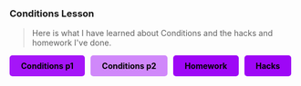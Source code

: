 ### Conditions Lesson

> Here is what I have learned about Conditions and the hacks and homework I've done.

<div style="display: flex; flex-wrap: wrap; gap: 10px;">
    <a href="{{site.baseurl}}/csse/lessons/conditional_p1/" style="text-decoration: none;">
        <div style="background-color: #a515f8; color: rgb(0, 0, 0); padding: 10px 20px; border-radius: 5px; font-weight: bold;">
            Conditions p1
        </div>
    </a>
    <a href="{{site.baseurl}}/csse/lessons/conditionals-p2/" style="text-decoration: none;">
        <div style="background-color: #d088fa; color: rgb(0, 0, 0); padding: 10px 20px; border-radius: 5px; font-weight: bold;">
            Conditions p2
        </div>
    </a>
    <a href="{{site.baseurl}}/csse/lessons/conditions_p3/" style="text-decoration: none;">
        <div style="background-color: #9e07f6; color: rgb(0, 0, 0); padding: 10px 20px; border-radius: 5px; font-weight: bold;">
            Homework
        </div>
    </a>
    <a href="{{site.baseurl}}/csse/conditionals_hacks/" style="text-decoration: none;">
        <div style="background-color: #9e07f6; color: rgb(0, 0, 0); padding: 10px 20px; border-radius: 5px; font-weight: bold;">
            Hacks
        </div>
    </a>
</div>